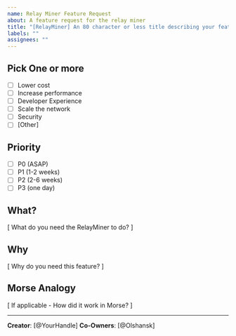 ```yaml
---
name: Relay Miner Feature Request
about: A feature request for the relay miner
title: "[RelayMiner] An 80 character or less title describing your feature request"
labels: ""
assignees: ""
---
```


## Pick One or more

- [ ] Lower cost
- [ ] Increase performance
- [ ] Developer Experience
- [ ] Scale the network
- [ ] Security
- [ ] [Other]

## Priority

- [ ] P0 (ASAP)
- [ ] P1 (1-2 weeks)
- [ ] P2 (2-6 weeks)
- [ ] P3 (one day)

## What?

[ What do you need the RelayMiner to do? ]

## Why

[ Why do you need this feature? ]

## Morse Analogy

[ If applicable - How did it work in Morse? ]

---

**Creator**: [@YourHandle]
**Co-Owners**: [@Olshansk]
